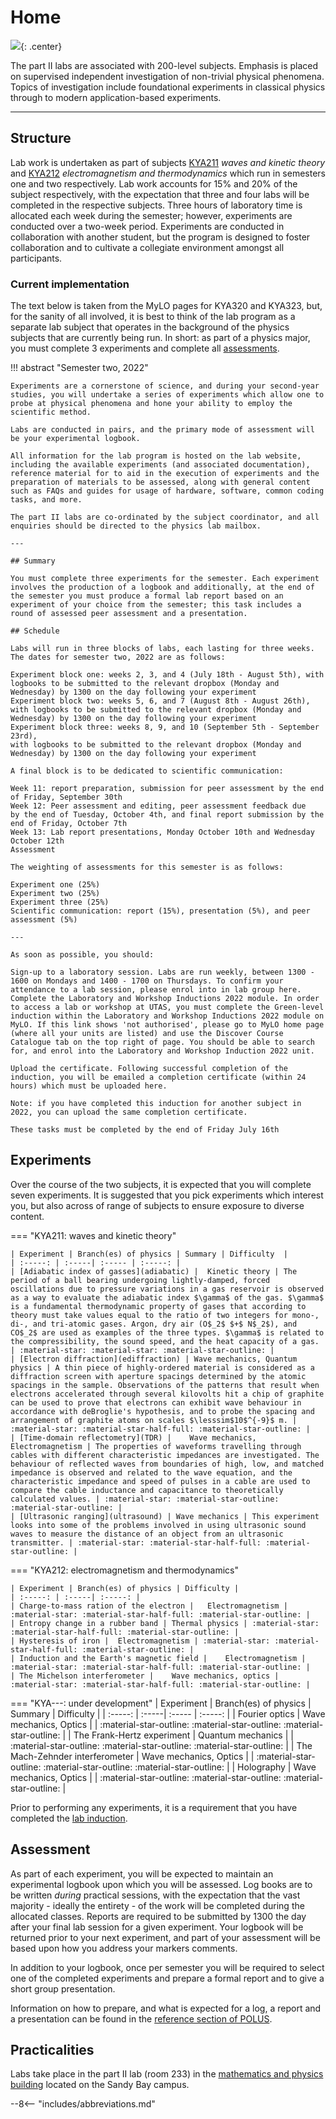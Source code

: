 # Home

![](header.jpg){: .center}

The part II labs are associated with 200-level subjects. Emphasis is placed on supervised independent investigation of non-trivial physical phenomena. Topics of investigation include foundational experiments in classical physics through to modern application-based experiments.

---

## Structure

Lab work is undertaken as part of subjects [KYA211](https://www.utas.edu.au/courses/cse/units/kya211-waves-and-kinetic-theory) *waves and kinetic theory* and [KYA212](https://www.utas.edu.au/courses/cse/units/kya212-electromagnetism-and-thermodynamics) *electromagnetism and thermodynamics* which run in semesters one and two respectively. Lab work accounts for 15% and 20% of the subject respectively, with the expectation that three and four labs will be completed in the respective subjects. Three hours of laboratory time is allocated each week during the semester; however, experiments are conducted over a two-week period. Experiments are conducted in collaboration with another student, but the program is designed to foster collaboration and to cultivate a collegiate environment amongst all participants.

### Current implementation

The text below is taken from the MyLO pages for KYA320 and KYA323, but, for the sanity of all involved, it is best to think of the lab program as a separate lab subject that operates in the background of the physics subjects that are currently being run. In short: as part of a physics major, you must complete 3 experiments and complete all [assessments]($assessments).

!!! abstract "Semester two, 2022"

    Experiments are a cornerstone of science, and during your second-year studies, you will undertake a series of experiments which allow one to probe at physical phenomena and hone your ability to employ the scientific method.

    Labs are conducted in pairs, and the primary mode of assessment will be your experimental logbook.

    All information for the lab program is hosted on the lab website, including the available experiments (and associated documentation), reference material for to aid in the execution of experiments and the preparation of materials to be assessed, along with general content such as FAQs and guides for usage of hardware, software, common coding tasks, and more.

    The part II labs are co-ordinated by the subject coordinator, and all enquiries should be directed to the physics lab mailbox.

    ---

    ## Summary

    You must complete three experiments for the semester. Each experiment involves the production of a logbook and additionally, at the end of the semester you must produce a formal lab report based on an experiment of your choice from the semester; this task includes a round of assessed peer assessment and a presentation.

    ## Schedule

    Labs will run in three blocks of labs, each lasting for three weeks. The dates for semester two, 2022 are as follows:

    Experiment block one: weeks 2, 3, and 4 (July 18th - August 5th), with logbooks to be submitted to the relevant dropbox (Monday and Wednesday) by 1300 on the day following your experiment
    Experiment block two: weeks 5, 6, and 7 (August 8th - August 26th), with logbooks to be submitted to the relevant dropbox (Monday and Wednesday) by 1300 on the day following your experiment
    Experiment block three: weeks 8, 9, and 10 (September 5th - September 23rd),
    with logbooks to be submitted to the relevant dropbox (Monday and Wednesday) by 1300 on the day following your experiment

    A final block is to be dedicated to scientific communication:

    Week 11: report preparation, submission for peer assessment by the end of Friday, September 30th
    Week 12: Peer assessment and editing, peer assessment feedback due by the end of Tuesday, October 4th, and final report submission by the end of Friday, October 7th
    Week 13: Lab report presentations, Monday October 10th and Wednesday October 12th
    Assessment

    The weighting of assessments for this semester is as follows:

    Experiment one (25%)
    Experiment two (25%)
    Experiment three (25%)
    Scientific communication: report (15%), presentation (5%), and peer assessment (5%)

    ---

    As soon as possible, you should:

    Sign-up to a laboratory session. Labs are run weekly, between 1300 - 1600 on Mondays and 1400 - 1700 on Thursdays. To confirm your attendance to a lab session, please enrol into in lab group here.
    Complete the Laboratory and Workshop Inductions 2022 module. In order to access a lab or workshop at UTAS, you must complete the Green-level induction within the Laboratory and Workshop Inductions 2022 module on MyLO. If this link shows 'not authorised', please go to MyLO home page (where all your units are listed) and use the Discover Course Catalogue tab on the top right of page. You should be able to search for, and enrol into the Laboratory and Workshop Induction 2022 unit.

    Upload the certificate. Following successful completion of the induction, you will be emailed a completion certificate (within 24 hours) which must be uploaded here.

    Note: if you have completed this induction for another subject in 2022, you can upload the same completion certificate.

    These tasks must be completed by the end of Friday July 16th


## Experiments

Over the course of the two subjects, it is expected that you will complete seven experiments. It is suggested that you pick experiments which interest you, but also across of range of subjects to ensure exposure to diverse content.

=== "KYA211: waves and kinetic theory"

    | Experiment | Branch(es) of physics | Summary | Difficulty  |
    | :-----: | :-----| :----- | :-----: |
    | [Adiabatic index of gasses](adiabatic) |	Kinetic theory | The period of a ball bearing undergoing lightly-damped, forced oscillations due to pressure variations in a gas reservoir is observed as a way to evaluate the adiabatic index $\gamma$ of the gas. $\gamma$ is a fundamental thermodynamic property of gases that according to theory must take values equal to the ratio of two integers for mono-, di-, and tri-atomic gases. Argon, dry air (O$_2$ $+$ N$_2$), and CO$_2$ are used as examples of the three types. $\gamma$ is related to the compressibility, the sound speed, and the heat capacity of a gas. | :material-star: :material-star: :material-star-outline: |
    | [Electron diffraction](ediffraction) | Wave mechanics, Quantum physics | A thin piece of highly-ordered material is considered as a diffraction screen with aperture spacings determined by the atomic spacings in the sample. Observations of the patterns that result when electrons accelerated through several kilovolts hit a chip of graphite can be used to prove that electrons can exhibit wave behaviour in accordance with deBroglie's hypothesis, and to probe the spacing and arrangement of graphite atoms on scales $\lesssim$10$^{-9}$ m. | :material-star: :material-star-half-full: :material-star-outline: |
    | [Time-domain reflectometry](TDR) |	Wave mechanics, Electromagnetism | The properties of waveforms travelling through cables with different characteristic impedances are investigated. The behaviour of reflected waves from boundaries of high, low, and matched impedance is observed and related to the wave equation, and the characteristic impedance and speed of pulses in a cable are used to compare the cable inductance and capacitance to theoretically calculated values. | :material-star: :material-star-outline: :material-star-outline: |
    | [Ultrasonic ranging](ultrasound) | Wave mechanics | This experiment looks into some of the problems involved in using ultrasonic sound waves to measure the distance of an object from an ultrasonic transmitter. | :material-star: :material-star-half-full: :material-star-outline: |

=== "KYA212: electromagnetism and thermodynamics"

    | Experiment | Branch(es) of physics | Difficulty |
    | :-----: | :-----| :-----: |
    | Charge-to-mass ration of the electron |	Electromagnetism | :material-star: :material-star-half-full: :material-star-outline: |
    | Entropy change in a rubber band |	Thermal physics | :material-star: :material-star-half-full: :material-star-outline: |
    | Hysteresis of iron |	Electromagnetism | :material-star: :material-star-half-full: :material-star-outline: |
    | Induction and the Earth's magnetic field |	Electromagnetism | :material-star: :material-star-half-full: :material-star-outline: |
    | The Michelson interferometer |	Wave mechanics, optics | :material-star: :material-star-half-full: :material-star-outline: |

=== "KYA---: under development"
    | Experiment | Branch(es) of physics | Summary | Difficulty  |
    | :-----: | :-----| :----- | :-----: |
    | Fourier optics | Wave mechanics, Optics | | :material-star-outline: :material-star-outline: :material-star-outline: |
    | The Frank-Hertz experiment | Quantum mechanics | | :material-star-outline: :material-star-outline: :material-star-outline: |
    | The Mach-Zehnder interferometer | Wave mechanics, Optics | | :material-star-outline: :material-star-outline: :material-star-outline: |
    | Holography |	Wave mechanics, Optics | | :material-star-outline: :material-star-outline: :material-star-outline: |

Prior to performing any experiments, it is a requirement that you have completed the [lab induction](../safety/inductions/).

## Assessment
As part of each experiment, you will be expected to maintain an experimental logbook upon which you will be assessed. Log books are to be written _during_ practical sessions, with the expectation that the vast majority - ideally the entirety - of the work will be completed during the allocated classes. Reports are required to be submitted by 1300 the day after your final lab session for a given experiment. Your logbook will be returned prior to your next experiment, and part of your assessment will be based upon how you address your markers comments.

In addition to your logbook, once per semester you will be required to select one of the completed experiments and prepare a formal report and to give a short group presentation.

Information on how to prepare, and what is expected for a log, a report and a presentation can be found in the [reference section of POLUS](../reference/experiment/#communication).

## Practicalities
Labs take place in the part II lab (room 233) in the [mathematics and physics building](https://www.openstreetmap.org/way/23959304) located on the Sandy Bay campus.

--8<-- "includes/abbreviations.md"

